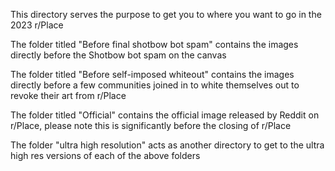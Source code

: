 This directory serves the purpose to get you to where you want to go in the 2023 r/Place

The folder titled "Before final shotbow bot spam" contains the images directly before the Shotbow bot spam on the canvas

The folder titled "Before self-imposed whiteout" contains the images directly before a few communities joined in to white themselves out to revoke their art from r/Place

The folder titled "Official" contains the official image released by Reddit on r/Place, please note this is significantly before the closing of r/Place

The folder "ultra high resolution" acts as another directory to get to the ultra high res versions of each of the above folders
